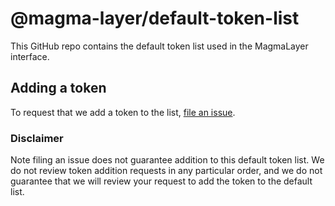 # @magma-layer/default-token-list

This GitHub repo contains the default token list used in the MagmaLayer interface.

## Adding a token

To request that we add a token to the list, 
[file an issue](https://github.com/Magma-Layer/default-token-list/issues/new?assignees=&labels=token+request&template=token-request.md&title=Add+%7BTOKEN_SYMBOL%7D%3A+%7BTOKEN_NAME%7D).

### Disclaimer

Note filing an issue does not guarantee addition to this default token list. We do not review token addition requests in any particular order, and we do not guarantee that we will review your request to add the token to the default list.

